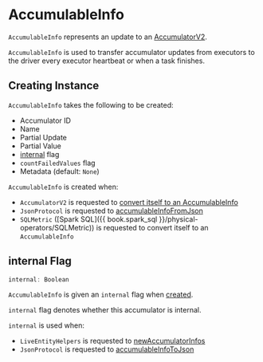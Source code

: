 # AccumulableInfo

`AccumulableInfo` represents an update to an [AccumulatorV2](AccumulatorV2.md).

`AccumulableInfo` is used to transfer accumulator updates from executors to the driver every executor heartbeat or when a task finishes.

## Creating Instance

`AccumulableInfo` takes the following to be created:

* <span id="id"> Accumulator ID
* <span id="name"> Name
* <span id="update"> Partial Update
* <span id="value"> Partial Value
* [internal](#internal) flag
* <span id="countFailedValues"> `countFailedValues` flag
* <span id="metadata"> Metadata (default: `None`)

`AccumulableInfo` is created when:

* `AccumulatorV2` is requested to [convert itself to an AccumulableInfo](AccumulatorV2.md#toInfo)
* `JsonProtocol` is requested to [accumulableInfoFromJson](../history-server/JsonProtocol.md#accumulableInfoFromJson)
* `SQLMetric` ([Spark SQL]({{ book.spark_sql }}/physical-operators/SQLMetric)) is requested to convert itself to an `AccumulableInfo`

## <span id="internal"> internal Flag

```scala
internal: Boolean
```

`AccumulableInfo` is given an `internal` flag when [created](#creating-instance).

`internal` flag denotes whether this accumulator is internal.

`internal` is used when:

* `LiveEntityHelpers` is requested to [newAccumulatorInfos](../status/LiveEntityHelpers.md#newAccumulatorInfos)
* `JsonProtocol` is requested to [accumulableInfoToJson](../history-server/JsonProtocol.md#accumulableInfoToJson)
